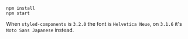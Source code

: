 ```
npm install
npm start
```

When `styled-components` is `3.2.0` the font is `Helvetica Neue`, on `3.1.6` it's `Noto Sans Japanese` instead.
